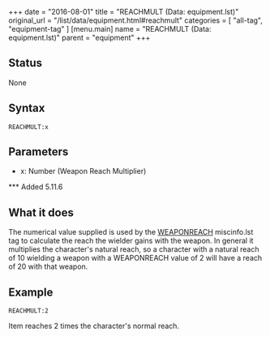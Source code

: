 +++
date = "2016-08-01"
title = "REACHMULT (Data: equipment.lst)"
original_url = "/list/data/equipment.html#reachmult"
categories = [ "all-tag", "equipment-tag" ]
[menu.main]
    name = "REACHMULT (Data: equipment.lst)"
    parent = "equipment"
+++

## Status

None

## Syntax

`REACHMULT:x`

## Parameters

-   x: Number (Weapon Reach Multiplier)



<span id="reachmult"></span> \*\*\* Added 5.11.6

What it does
------------

The numerical value supplied is used by the
[WEAPONREACH](/list/system/gamemode-miscinfo/weaponreach.html)
miscinfo.lst tag to calculate the reach the wielder gains with the
weapon. In general it multiplies the character's natural reach, so a
character with a natural reach of 10 wielding a weapon with a
WEAPONREACH value of 2 will have a reach of 20 with that weapon.

Example
-------

`REACHMULT:2`

Item reaches 2 times the character's normal reach.

